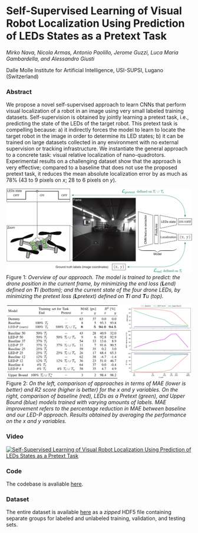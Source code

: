 # Self-Supervised Learning of Visual Robot Localization Using Prediction of LEDs States as a Pretext Task

*Mirko Nava, Nicola Armas, Antonio Paolillo, Jerome Guzzi, Luca Maria Gambardella, and Alessandro Giusti*

Dalle Molle Institute for Artificial Intelligence, USI-SUPSI, Lugano (Switzerland)

### Abstract

We propose a novel self-supervised approach to learn CNNs that perform visual localization of a robot in an image using very small labeled training datasets. Self-supervision is obtained by jointly learning a pretext task, i.e., predicting the state of the LEDs of the target robot.
This pretext task is compelling because: a) it indirectly forces the model to learn to locate the target robot in the image in order to determine its LED states; b) it can be trained on large datasets collected in any environment with no external supervision or tracking infrastructure.
We instantiate the general approach to a concrete task: visual relative localization of nano-quadrotors.
Experimental results on a challenging dataset show that the approach is very effective; compared to a baseline that does not use the proposed pretext task, it reduces the mean absolute localization error by as much as 78% (43 to 9 pixels on *x*; 28 to 6 pixels on *y*).


![LEDs as Pretext](https://github.com/idsia-robotics/leds-as-pretext/blob/main/img/led_pretext_approach.png)
Figure 1: *Overview of our approach. The model is trained to predict: the drone position in the current frame, by minimizing the end loss (**L**end) defined on **T**l (bottom); and the current state of the four drone LEDs, by minimizing the pretext loss (**L**pretext) defined on **T**l and **T**u (top).*

![LEDs as Pretext](https://github.com/idsia-robotics/leds-as-pretext/blob/main/img/led_pretext_performance.png)
Figure 2: *On the left, comparison of approaches in terms of MAE (lower is better) and R2 score (higher is better) for the x and y variables.
On the right, comparison of baseline (red), LEDs as a Pretext (green), and Upper Bound (blue) models trained with varying amounts of labels. MAE improvement refers to the percentage reduction in MAE between baseline and our LED-P approach. Results obtained by averaging the performance on the x and y variables.*

<!--
The PDF of the article is available in Open Access [here]( https://doi.org/10.1109/LRA.2022.3143565).

### Bibtex

```properties
@article{nava2022learning,
  author={M. {Nava} and A. {Paolillo} and J. {Guzzi} and L. M. {Gambardella} and A. {Giusti}},
  journal={IEEE Robotics and Automation Letters}, 
  title={Learning Visual Localization of a Quadrotor Using its Noise as Self-Supervision}, 
  year={2022},
  volume={7},
  number={2},
  pages={2218-2225},
  doi={10.1109/LRA.2022.3143565}
}
```
-->

### Video

[![Self-Supervised Learning of Visual Robot Localization Using Prediction of LEDs States as a Pretext Task](https://github.com/idsia-robotics/leds-as-pretext/blob/main/img/led_pretext_video_preview.gif)](https://github.com/idsia-robotics/leds-as-pretext/blob/main/img/led_pretext_video.mp4?raw=true)

### Code

The codebase is avaliable [here](https://github.com/idsia-robotics/leds-as-pretext/tree/main/code).

### Dataset

The entire dataset is available [here](https://drive.switch.ch/index.php/s/p6YsZO3pjf4koso) as a *zipped* HDF5 file containing separate groups for labeled and unlabeled training, validation, and testing sets.

